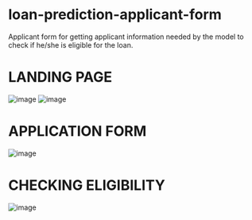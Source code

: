 # loan-prediction-applicant-form
Applicant form for getting applicant information needed by the model to check if he/she is eligible for the loan.

# LANDING PAGE

![image](https://user-images.githubusercontent.com/59208992/143688820-264a140d-85ce-4ece-97bf-3bf44a0cc439.png)
![image](https://user-images.githubusercontent.com/59208992/143688855-16cef3c6-cc3b-461a-b356-da03615c41ce.png)

# APPLICATION FORM
![image](https://user-images.githubusercontent.com/59208992/143299950-f64e39a9-d17c-4081-8b8d-937c1a857080.png)
# CHECKING ELIGIBILITY
![image](https://user-images.githubusercontent.com/59208992/143300152-cbb8bf16-97d7-4d8d-9171-a7a4f0970fbf.png)

